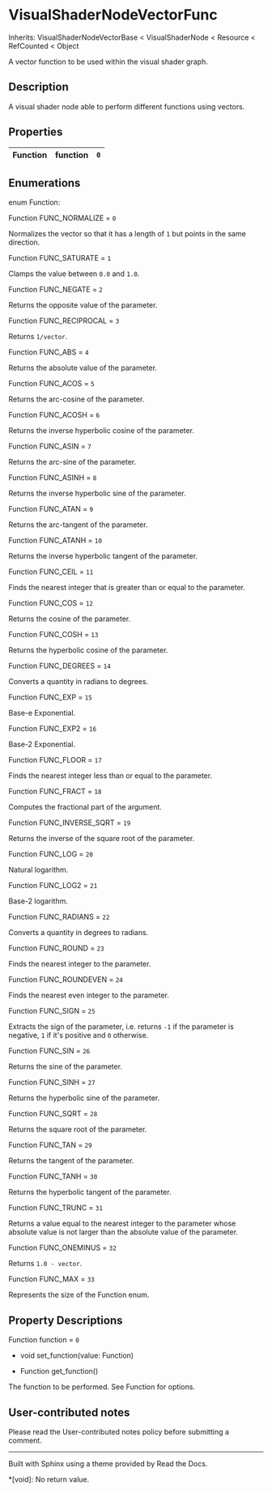 # VisualShaderNodeVectorFunc

Inherits: VisualShaderNodeVectorBase < VisualShaderNode < Resource <
RefCounted < Object

A vector function to be used within the visual shader graph.

## Description

A visual shader node able to perform different functions using vectors.

## Properties

Function | function | `0`  
---|---|---  
  
## Enumerations

enum Function:

Function FUNC_NORMALIZE = `0`

Normalizes the vector so that it has a length of `1` but points in the same
direction.

Function FUNC_SATURATE = `1`

Clamps the value between `0.0` and `1.0`.

Function FUNC_NEGATE = `2`

Returns the opposite value of the parameter.

Function FUNC_RECIPROCAL = `3`

Returns `1/vector`.

Function FUNC_ABS = `4`

Returns the absolute value of the parameter.

Function FUNC_ACOS = `5`

Returns the arc-cosine of the parameter.

Function FUNC_ACOSH = `6`

Returns the inverse hyperbolic cosine of the parameter.

Function FUNC_ASIN = `7`

Returns the arc-sine of the parameter.

Function FUNC_ASINH = `8`

Returns the inverse hyperbolic sine of the parameter.

Function FUNC_ATAN = `9`

Returns the arc-tangent of the parameter.

Function FUNC_ATANH = `10`

Returns the inverse hyperbolic tangent of the parameter.

Function FUNC_CEIL = `11`

Finds the nearest integer that is greater than or equal to the parameter.

Function FUNC_COS = `12`

Returns the cosine of the parameter.

Function FUNC_COSH = `13`

Returns the hyperbolic cosine of the parameter.

Function FUNC_DEGREES = `14`

Converts a quantity in radians to degrees.

Function FUNC_EXP = `15`

Base-e Exponential.

Function FUNC_EXP2 = `16`

Base-2 Exponential.

Function FUNC_FLOOR = `17`

Finds the nearest integer less than or equal to the parameter.

Function FUNC_FRACT = `18`

Computes the fractional part of the argument.

Function FUNC_INVERSE_SQRT = `19`

Returns the inverse of the square root of the parameter.

Function FUNC_LOG = `20`

Natural logarithm.

Function FUNC_LOG2 = `21`

Base-2 logarithm.

Function FUNC_RADIANS = `22`

Converts a quantity in degrees to radians.

Function FUNC_ROUND = `23`

Finds the nearest integer to the parameter.

Function FUNC_ROUNDEVEN = `24`

Finds the nearest even integer to the parameter.

Function FUNC_SIGN = `25`

Extracts the sign of the parameter, i.e. returns `-1` if the parameter is
negative, `1` if it's positive and `0` otherwise.

Function FUNC_SIN = `26`

Returns the sine of the parameter.

Function FUNC_SINH = `27`

Returns the hyperbolic sine of the parameter.

Function FUNC_SQRT = `28`

Returns the square root of the parameter.

Function FUNC_TAN = `29`

Returns the tangent of the parameter.

Function FUNC_TANH = `30`

Returns the hyperbolic tangent of the parameter.

Function FUNC_TRUNC = `31`

Returns a value equal to the nearest integer to the parameter whose absolute
value is not larger than the absolute value of the parameter.

Function FUNC_ONEMINUS = `32`

Returns `1.0 - vector`.

Function FUNC_MAX = `33`

Represents the size of the Function enum.

## Property Descriptions

Function function = `0`

  * void set_function(value: Function)

  * Function get_function()

The function to be performed. See Function for options.

## User-contributed notes

Please read the User-contributed notes policy before submitting a comment.

* * *

Built with Sphinx using a theme provided by Read the Docs.

  *[void]: No return value.

